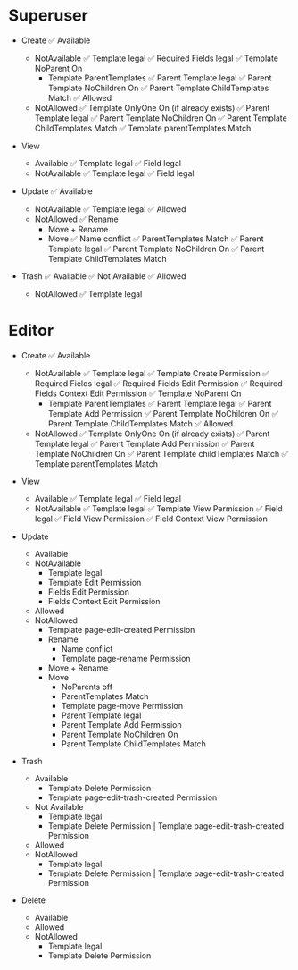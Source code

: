 Superuser
=========
- Create
  ✅ Available
  - NotAvailable
    ✅ Template legal
    ✅ Required Fields legal
    ✅ Template NoParent On
    - Template ParentTemplates
      ✅ Parent Template legal
      ✅ Parent Template NoChildren On
      ✅ Parent Template ChildTemplates Match
  ✅ Allowed
  - NotAllowed
    ✅ Template OnlyOne On (if already exists)
    ✅ Parent Template legal
    ✅ Parent Template NoChildren On
    ✅ Parent Template ChildTemplates Match
    ✅ Template parentTemplates Match

- View
  - Available
    ✅ Template legal
    ✅ Field legal
  - NotAvailable
    ✅ Template legal
    ✅ Field legal

- Update
  ✅ Available
  - NotAvailable
    ✅ Template legal
  ✅ Allowed
  - NotAllowed
    ✅ Rename
    - Move + Rename
    - Move
      ✅ Name conflict
      ✅ ParentTemplates Match
      ✅ Parent Template legal
      ✅ Parent Template NoChildren On
      ✅ Parent Template ChildTemplates Match

- Trash
  ✅ Available
  ✅ Not Available
  ✅ Allowed
  - NotAllowed
    ✅ Template legal

Editor
======
- Create
  ✅ Available
  - NotAvailable
    ✅ Template legal
    ✅ Template Create Permission
    ✅ Required Fields legal
    ✅ Required Fields Edit Permission
    ✅ Required Fields Context Edit Permission
    ✅ Template NoParent On
    - Template ParentTemplates
      ✅ Parent Template legal
      ✅ Parent Template Add Permission
      ✅ Parent Template NoChildren On
      ✅ Parent Template ChildTemplates Match
  ✅ Allowed
  - NotAllowed
    ✅ Template OnlyOne On (if already exists)
    ✅ Parent Template legal
    ✅ Parent Template Add Permission
    ✅ Parent Template NoChildren On
    ✅ Parent Template childTemplates Match
    ✅ Template parentTemplates Match

- View
  - Available
    ✅ Template legal
    ✅ Field legal
  - NotAvailable
    ✅ Template legal
    ✅ Template View Permission
    ✅ Field legal
    ✅ Field View Permission
    ✅ Field Context View Permission

- Update
  - Available
  - NotAvailable
    - Template legal
    - Template Edit Permission
    - Fields Edit Permission
    - Fields Context Edit Permission
  - Allowed
  - NotAllowed
    - Template page-edit-created Permission
    - Rename
      - Name conflict
      - Template page-rename Permission
    - Move + Rename
    - Move
      - NoParents off
      - ParentTemplates Match
      - Template page-move Permission
      - Parent Template legal
      - Parent Template Add Permission
      - Parent Template NoChildren On
      - Parent Template ChildTemplates Match

- Trash
  - Available
    - Template Delete Permission
    - Template page-edit-trash-created Permission
  - Not Available
    - Template legal
    - Template Delete Permission | Template page-edit-trash-created Permission
  - Allowed
  - NotAllowed
    - Template legal
    - Template Delete Permission | Template page-edit-trash-created Permission

- Delete
  - Available
  - Allowed
  - NotAllowed
    - Template legal
    - Template Delete Permission